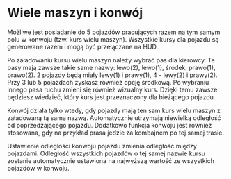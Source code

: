# Wiele maszyn i konwój


Możliwe jest posiadanie do 5 pojazdów pracujących razem na tym samym polu w konwoju (tzw. kurs wielu maszyn).
Wszystkie kursy dla pojazdu są generowane razem i mogą być przełączane na HUD.



Po załadowaniu kursu wielu maszyn należy wybrać pas dla kierowcy.
Te pasy mają zawsze takie same nazwy:
lewo(2), lewo(1), środek, prawo(1), prawo(2).
2 pojazdy będą miały lewy(1) i prawy(1), 4 - lewy(2) i prawy(2).
Przy 3 lub 5 pojazdach zyskasz również opcję środkową.
Po wybraniu innego pasa ruchu zmieni się również wizualny kurs. Dzięki temu zawsze będziesz wiedzieć, który kurs jest przeznaczony dla bieżącego pojazdu.



Konwój działa tylko wtedy, gdy pojazdy mają ten sam kurs wielu maszyn z załadowaną tą samą nazwą.
Automatycznie utrzymają niewielką odległość od poprzedzającego pojazdu.
Dodatkowo funkcja konwoju jest również stosowana, gdy na przykład prasa jedzie za kombajnem po tej samej trasie.



Ustawienie odległości konwoju pojazdu zmienia odległość między pojazdami.
Odległość wszystkich pojazdów o tej samej nazwie kursu zostanie automatycznie ustawiona na najwyższą wartość ze wszystkich pojazdów w konwoju.


